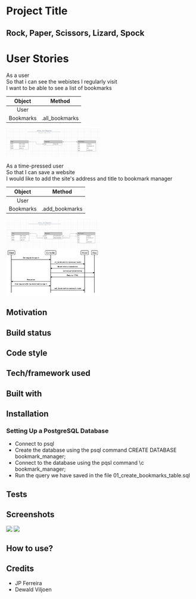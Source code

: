 # Project Title
## Rock, Paper, Scissors, Lizard, Spock

# User Stories

As a user<br>
So that i can see the webistes I regularly visit<br>
I want to be able to see a list of bookmarks

|            Object               |            Method               |
|:-------------------------------:|:-------------------------------:|
|            User                 |                                 |
|            Bookmarks            |          .all_bookmarks         |
<img src="./public/readme_images/diag1.png" width="50%">

As a time-pressed user<br>
So that I can save a website<br>
I would like to add the site's address and title to bookmark manager

|            Object               |            Method               |
|:-------------------------------:|:-------------------------------:|
|            User                 |                                 |
|            Bookmarks            |          .add_bookmarks         |
<img src="./public/readme_images/diag3.png" width="50%">
<img src="./public/readme_images/diagram.png" width="50%">



## Motivation



## Build status


## Code style


## Tech/framework used


## Built with


## Installation

### Setting Up a PostgreSQL Database

* Connect to psql
* Create the database using the psql command CREATE DATABASE bookmark_manager;
* Connect to the database using the pqsl command \c bookmark_manager;
* Run the query we have saved in the file 01_create_bookmarks_table.sql

## Tests


## Screenshots

<img src="./public/images/" width="50%">
<img src="./public/images/" width="50%">

## How to use?


## Credits
* JP Ferreira
* Dewald Viljoen
